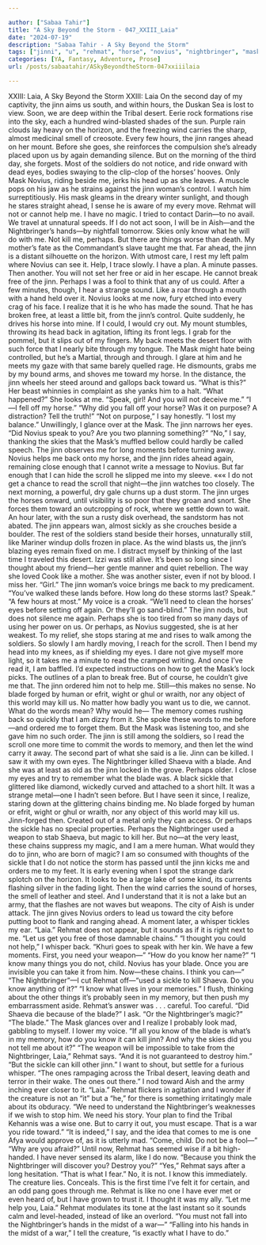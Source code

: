 ```yaml
---

author: ["Sabaa Tahir"]
title: "A Sky Beyond the Storm - 047_XXIII_Laia"
date: "2024-07-19"
description: "Sabaa Tahir - A Sky Beyond the Storm"
tags: ["jinni", "u", "rehmat", "horse", "novius", "nightbringer", "mask", "know", "eye", "kill", "perhaps", "like", "back", "blade", "help", "one", "sky", "ahead", "magic", "free", "sound", "toward", "say", "sickle", "storm"]
categories: [YA, Fantasy, Adventure, Prose]
url: /posts/sabaatahir/ASkyBeyondtheStorm-047xxiiilaia

---
```



XXIII: Laia, A Sky Beyond the Storm
XXIII: Laia
On the second day of my captivity, the jinn aims us south, and within hours, the Duskan Sea is lost to view. Soon, we are deep within the Tribal desert. Eerie rock formations rise into the sky, each a hundred wind-blasted shades of the sun. Purple rain clouds lay heavy on the horizon, and the freezing wind carries the sharp, almost medicinal smell of creosote.
Every few hours, the jinn ranges ahead on her mount. Before she goes, she reinforces the compulsion she’s already placed upon us by again demanding silence.
But on the morning of the third day, she forgets.
Most of the soldiers do not notice, and ride onward with dead eyes, bodies swaying to the clip-clop of the horses’ hooves. Only Mask Novius, riding beside me, jerks his head up as she leaves. A muscle pops on his jaw as he strains against the jinn woman’s control.
I watch him surreptitiously. His mask gleams in the dreary winter sunlight, and though he stares straight ahead, I sense he is aware of my every move.
Rehmat will not or cannot help me. I have no magic. I tried to contact Darin—to no avail. We travel at unnatural speeds. If I do not act soon, I will be in Aish—and the Nightbringer’s hands—by nightfall tomorrow. Skies only know what he will do with me. Not kill me, perhaps. But there are things worse than death. My mother’s fate as the Commandant’s slave taught me that.
Far ahead, the jinn is a distant silhouette on the horizon. With utmost care, I rest my left palm where Novius can see it.
Help, I trace slowly. I have a plan.
A minute passes. Then another. You will not set her free or aid in her escape. He cannot break free of the jinn. Perhaps I was a fool to think that any of us could.
After a few minutes, though, I hear a strange sound. Like a roar through a mouth with a hand held over it.
Novius looks at me now, fury etched into every crag of his face. I realize that it is he who has made the sound. That he has broken free, at least a little bit, from the jinn’s control.
Quite suddenly, he drives his horse into mine. If I could, I would cry out. My mount stumbles, throwing its head back in agitation, lifting its front legs. I grab for the pommel, but it slips out of my fingers. My back meets the desert floor with such force that I nearly bite through my tongue.
The Mask might hate being controlled, but he’s a Martial, through and through. I glare at him and he meets my gaze with that same barely quelled rage. He dismounts, grabs me by my bound arms, and shoves me toward my horse.
In the distance, the jinn wheels her steed around and gallops back toward us.
“What is this?” Her beast whinnies in complaint as she yanks him to a halt. “What happened?” She looks at me. “Speak, girl! And you will not deceive me.”
“I—I fell off my horse.”
“Why did you fall off your horse? Was it on purpose? A distraction? Tell the truth!”
“Not on purpose,” I say honestly. “I lost my balance.” Unwillingly, I glance over at the Mask. The jinn narrows her eyes.
“Did Novius speak to you? Are you two planning something?”
“No,” I say, thanking the skies that the Mask’s muffled bellow could hardly be called speech.
The jinn observes me for long moments before turning away. Novius helps me back onto my horse, and the jinn rides ahead again, remaining close enough that I cannot write a message to Novius.
But far enough that I can hide the scroll he slipped me into my sleeve.
«««
I do not get a chance to read the scroll that night—the jinn watches too closely. The next morning, a powerful, dry gale churns up a dust storm. The jinn urges the horses onward, until visibility is so poor that they groan and snort. She forces them toward an outcropping of rock, where we settle down to wait. An hour later, with the sun a rusty disk overhead, the sandstorm has not abated.
The jinn appears wan, almost sickly as she crouches beside a boulder. The rest of the soldiers stand beside their horses, unnaturally still, like Mariner windup dolls frozen in place.
As the wind blasts us, the jinn’s blazing eyes remain fixed on me. I distract myself by thinking of the last time I traveled this desert. Izzi was still alive. It’s been so long since I thought about my friend—her gentle manner and quiet rebellion. The way she loved Cook like a mother. She was another sister, even if not by blood.
I miss her.
“Girl.” The jinn woman’s voice brings me back to my predicament. “You’ve walked these lands before. How long do these storms last? Speak.”
“A few hours at most.” My voice is a croak. “We’ll need to clean the horses’ eyes before setting off again. Or they’ll go sand-blind.”
The jinn nods, but does not silence me again. Perhaps she is too tired from so many days of using her power on us. Or perhaps, as Novius suggested, she is at her weakest.
To my relief, she stops staring at me and rises to walk among the soldiers. So slowly I am hardly moving, I reach for the scroll. Then I bend my head into my knees, as if shielding my eyes.
I dare not give myself more light, so it takes me a minute to read the cramped writing. And once I’ve read it, I am baffled. I’d expected instructions on how to get the Mask’s lock picks. The outlines of a plan to break free.
But of course, he couldn’t give me that. The jinn ordered him not to help me. Still—this makes no sense.
No blade forged by human or efrit, wight or ghul or wraith, nor any object of this world may kill us. No matter how badly you want us to die, we cannot.
What do the words mean? Why would he—
The memory comes rushing back so quickly that I am dizzy from it. She spoke these words to me before—and ordered me to forget them. But the Mask was listening too, and she gave him no such order.
The jinn is still among the soldiers, so I read the scroll one more time to commit the words to memory, and then let the wind carry it away. The second part of what she said is a lie. Jinn can be killed. I saw it with my own eyes.
The Nightbringer killed Shaeva with a blade. And she was at least as old as the jinn locked in the grove. Perhaps older.
I close my eyes and try to remember what the blade was. A black sickle that glittered like diamond, wickedly curved and attached to a short hilt. It was a strange metal—one I hadn’t seen before.
But I have seen it since, I realize, staring down at the glittering chains binding me.
No blade forged by human or efrit, wight or ghul or wraith, nor any object of this world may kill us.
Jinn-forged then. Created out of a metal only they can access.
Or perhaps the sickle has no special properties. Perhaps the Nightbringer used a weapon to stab Shaeva, but magic to kill her.
But no—at the very least, these chains suppress my magic, and I am a mere human. What would they do to jinn, who are born of magic?
I am so consumed with thoughts of the sickle that I do not notice the storm has passed until the jinn kicks me and orders me to my feet.
It is early evening when I spot the strange dark splotch on the horizon. It looks to be a large lake of some kind, its currents flashing silver in the fading light. Then the wind carries the sound of horses, the smell of leather and steel. And I understand that it is not a lake but an army, that the flashes are not waves but weapons.
The city of Aish is under attack.
The jinn gives Novius orders to lead us toward the city before putting boot to flank and ranging ahead. A moment later, a whisper tickles my ear.
“Laia.” Rehmat does not appear, but it sounds as if it is right next to me. “Let us get you free of those damnable chains.”
“I thought you could not help,” I whisper back.
“Khuri goes to speak with her kin. We have a few moments. First, you need your weapon—”
“How do you know her name?”
“I know many things you do not, child. Novius has your blade. Once you are invisible you can take it from him. Now—these chains. I think you can—”
“The Nightbringer”—I cut Rehmat off—“used a sickle to kill Shaeva. Do you know anything of it?”
“I know what lives in your memories.”
I flush, thinking about the other things it’s probably seen in my memory, but then push my embarrassment aside. Rehmat’s answer was . . . careful. Too careful.
“Did Shaeva die because of the blade?” I ask. “Or the Nightbringer’s magic?”
“The blade.”
The Mask glances over and I realize I probably look mad, gabbling to myself. I lower my voice. “If all you know of the blade is what’s in my memory, how do you know it can kill jinn? And why the skies did you not tell me about it?”
“The weapon will be impossible to take from the Nightbringer, Laia,” Rehmat says. “And it is not guaranteed to destroy him.”
“But the sickle can kill other jinn.” I want to shout, but settle for a furious whisper. “The ones rampaging across the Tribal desert, leaving death and terror in their wake. The ones out there.” I nod toward Aish and the army inching ever closer to it.
“Laia.” Rehmat flickers in agitation and I wonder if the creature is not an “it” but a “he,” for there is something irritatingly male about its obduracy. “We need to understand the Nightbringer’s weaknesses if we wish to stop him. We need his story. Your plan to find the Tribal Kehannis was a wise one. But to carry it out, you must escape. That is a war you ride toward.”
“It is indeed,” I say, and the idea that comes to me is one Afya would approve of, as it is utterly mad.
“Come, child. Do not be a fool—”
“Why are you afraid?” Until now, Rehmat has seemed wise if a bit high-handed. I have never sensed its alarm, like I do now. “Because you think the Nightbringer will discover you? Destroy you?”
“Yes,” Rehmat says after a long hesitation. “That is what I fear.”
No, it is not. I know this immediately. The creature lies. Conceals. This is the first time I’ve felt it for certain, and an odd pang goes through me. Rehmat is like no one I have ever met or even heard of, but I have grown to trust it. I thought it was my ally.
“Let me help you, Laia.” Rehmat modulates its tone at the last instant so it sounds calm and level-headed, instead of like an overlord. “You must not fall into the Nightbringer’s hands in the midst of a war—”
“Falling into his hands in the midst of a war,” I tell the creature, “is exactly what I have to do.”

